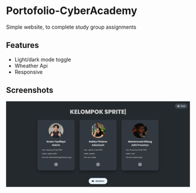 
# Portofolio-CyberAcademy

Simple website, to complete study group assignments



## Features

- Light/dark mode toggle
- Wheather Api
- Responsive


## Screenshots

![App Screenshot](https://github.com/Arcfoz/Portofolio-CyberAcademy/blob/main/screenshoot/preview.png?raw=true)

